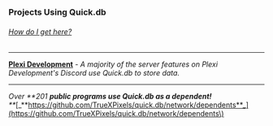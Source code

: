 ### Projects Using Quick.db

###### [_How do I get here?_](https://goo.gl/forms/KgjhQdWrztUfwHLB2)

---

[**Plexi Development**](https://discord.io/plexidev) - _A majority of the server features on Plexi Development's Discord use Quick.db to store data._

---

_Over **201 **public programs use **Quick.db** as a dependent!**             
**_[_**https://github.com/TrueXPixels/quick.db/network/dependents**_](https://github.com/TrueXPixels/quick.db/network/dependents\)


